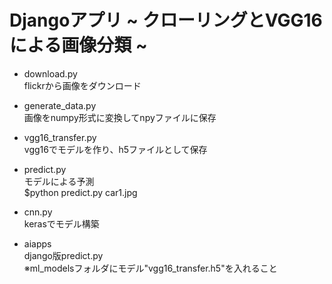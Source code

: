 # Djangoアプリ ~ クローリングとVGG16による画像分類 ~

- download.py  
flickrから画像をダウンロード

- generate_data.py  
画像をnumpy形式に変換してnpyファイルに保存

- vgg16_transfer.py  
vgg16でモデルを作り、h5ファイルとして保存

- predict.py  
モデルによる予測  
$python predict.py car1.jpg

- cnn.py  
kerasでモデル構築

- aiapps  
django版predict.py  
※ml_modelsフォルダにモデル"vgg16_transfer.h5"を入れること
